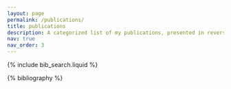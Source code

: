 ```yaml
---
layout: page
permalink: /publications/
title: publications
description: A categorized list of my publications, presented in reverse chronological order.
nav: true
nav_order: 3
---
```


<!-- _pages/publications.md -->

<!-- Bibsearch Feature -->

{% include bib_search.liquid %}

<div class="publications">

{% bibliography %}

</div>
